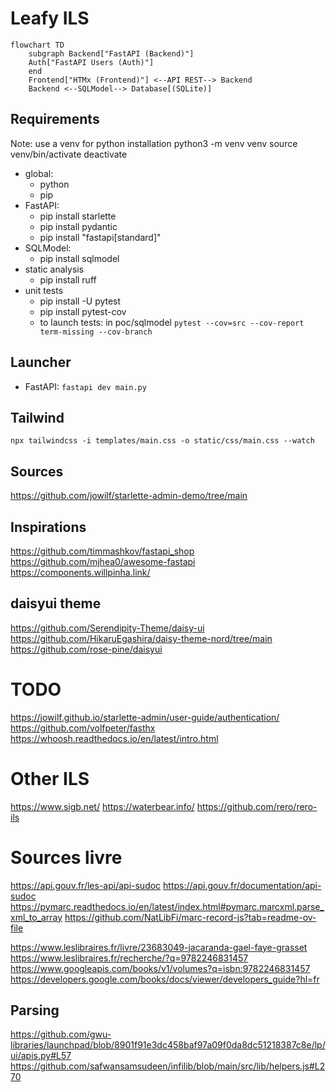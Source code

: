 # Leafy ILS

```mermaid
flowchart TD
    subgraph Backend["FastAPI (Backend)"]
    Auth["FastAPI Users (Auth)"]
    end
    Frontend["HTMx (Frontend)"] <--API REST--> Backend
    Backend <--SQLModel--> Database[(SQLite)]
```

## Requirements

Note: use a venv for python installation
    python3 -m venv venv
    source venv/bin/activate
    deactivate

- global:
    - python
    - pip
- FastAPI:
    - pip install starlette
    - pip install pydantic
    - pip install "fastapi[standard]"
- SQLModel:
    - pip install sqlmodel
- static analysis
    - pip install ruff
- unit tests
    - pip install -U pytest
    - pip install pytest-cov
    - to launch tests: in poc/sqlmodel `pytest --cov=src --cov-report term-missing --cov-branch`

## Launcher

- FastAPI: `fastapi dev main.py`

## Tailwind

``npx tailwindcss -i templates/main.css -o static/css/main.css --watch``

## Sources

https://github.com/jowilf/starlette-admin-demo/tree/main

## Inspirations

https://github.com/timmashkov/fastapi_shop
https://github.com/mjhea0/awesome-fastapi
https://components.willpinha.link/

## daisyui theme
https://github.com/Serendipity-Theme/daisy-ui
https://github.com/HikaruEgashira/daisy-theme-nord/tree/main
https://github.com/rose-pine/daisyui
# TODO

https://jowilf.github.io/starlette-admin/user-guide/authentication/
https://github.com/volfpeter/fasthx
https://whoosh.readthedocs.io/en/latest/intro.html

# Other ILS

https://www.sigb.net/
https://waterbear.info/
https://github.com/rero/rero-ils

# Sources livre

https://api.gouv.fr/les-api/api-sudoc
https://api.gouv.fr/documentation/api-sudoc
https://pymarc.readthedocs.io/en/latest/index.html#pymarc.marcxml.parse_xml_to_array
https://github.com/NatLibFi/marc-record-js?tab=readme-ov-file

https://www.leslibraires.fr/livre/23683049-jacaranda-gael-faye-grasset
https://www.leslibraires.fr/recherche/?q=9782246831457
https://www.googleapis.com/books/v1/volumes?q=isbn:9782246831457
https://developers.google.com/books/docs/viewer/developers_guide?hl=fr

## Parsing
https://github.com/gwu-libraries/launchpad/blob/8901f91e3dc458baf97a09f0da8dc51218387c8e/lp/ui/apis.py#L57
https://github.com/safwansamsudeen/infilib/blob/main/src/lib/helpers.js#L270
